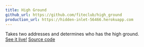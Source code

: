 ```yaml
---
title: High Ground
github_url: https://github.com/fiteclub/high_ground
production_url: https://hidden-inlet-56466.herokuapp.com
---
```

Takes two addresses and determines who has the high ground.<br>
[See it live!](https://hidden-inlet-56466.herokuapp.com)
[Source code](https://github.com/fiteclub/high_ground)
